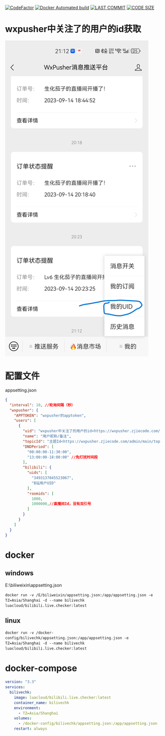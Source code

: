 [![CodeFactor](https://www.codefactor.io/repository/github/ojdev/bilibili.live.checker/badge)](https://www.codefactor.io/repository/github/ojdev/bilibili.live.checker)
[![Docker Automated build](https://img.shields.io/docker/automated/luacloud/bilibili.live.checker)](https://hub.docker.com/repository/docker/luacloud/bilibili.live.checker/general)
[![LAST COMMIT](https://img.shields.io/github/last-commit/ojdev/Bilibili.Live.Checker.svg)]()
[![CODE SIZE](https://img.shields.io/github/languages/code-size/ojdev/Bilibili.Live.Checker.svg)]()
# wxpusher中关注了的用户的id获取

![wxpusher中关注了的用户的id获取](https://raw.githubusercontent.com/ojdev/Bilibili.Live.Checker/master/Bilibili.Live.Checker/wxpusher%E4%B8%AD%E5%85%B3%E6%B3%A8%E4%BA%86%E7%9A%84%E7%94%A8%E6%88%B7%E7%9A%84id.jpg)


# 配置文件
appsetting.json


```json
{
  "interval": 10, //轮询间隔（秒）
  "wxpusher": {
    "APPTOKEN": "wxpusher的apptoken", 
    "users": [
      {
        "uid": "wxpusher中关注了的用户的id<https://wxpusher.zjiecode.com/admin/main/wxuser/list>",
        "name": "用户昵称/备注",
        "topicId": "主题Id<https://wxpusher.zjiecode.com/admin/main/topics/list>",
        "DNDPeriod": [
          "00:00:00-11:30:00",
          "13:00:00-18:00:00" //免打扰时间段
        ],
        "bilibili": {
          "uids": [
            "3493137045523067",
            "B站用户UID"
          ],
          "roomids": [
            1000,
            1000000,//直播间Id，没有双引号
          ]
        }
      }
    ]
  }
}
```

# docker

## windows

E:\biliweixin\appsetting.json

`docker run -v /E/biliweixin/appsetting.json:/app/appsetting.json -e TZ=Asia/Shanghai -d --name bilivechk luacloud/bilibili.live.checker:latest`

## linux 

`docker run -v /docker-config/bilivechk/appsetting.json:/app/appsetting.json -e TZ=Asia/Shanghai -d --name bilivechk luacloud/bilibili.live.checker:latest`

# docker-compose

```yaml
version: "3.3"
services:
  bilivechk:
    image: luacloud/bilibili.live.checker:latest
    container_name: bilivechk
    environment:
      - TZ=Asia/Shanghai
    volumes:
      - /docker-config/bilivechk/appsetting.json:/app/appsetting.json
    restart: always
```